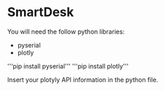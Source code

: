 SmartDesk
=========

You will need the follow python libraries:

- pyserial
- plotly

'''pip install pyserial'''
'''pip install plotly'''

Insert your plotyly API information in the python file.
